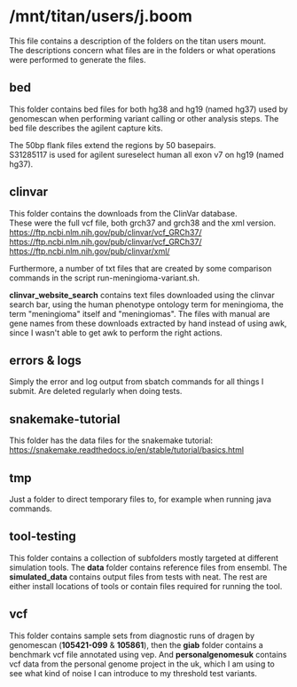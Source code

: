 # /mnt/titan/users/j.boom
This file contains a description of the folders on the titan users mount.  
The descriptions concern what files are in the folders or what operations were
performed to generate the files.

## bed
This folder contains bed files for both hg38 and hg19 (named hg37) used by
genomescan when performing variant calling or other analysis steps. The bed
file describes the agilent capture kits.

The 50bp flank files extend the regions by 50 basepairs.  
S31285117 is used for agilent sureselect human all exon v7 on hg19 (named hg37).

## clinvar
This folder contains the downloads from the ClinVar database.  
These were the full vcf file, both grch37 and grch38 and the xml version.  
https://ftp.ncbi.nlm.nih.gov/pub/clinvar/vcf_GRCh37/  
https://ftp.ncbi.nlm.nih.gov/pub/clinvar/vcf_GRCh37/  
https://ftp.ncbi.nlm.nih.gov/pub/clinvar/xml/

Furthermore, a number of txt files that are created by some comparison
commands in the script run-meningioma-variant.sh.

**clinvar_website_search** contains text files downloaded using the clinvar
search bar, using the human phenotype ontology term for meningioma, the term
"meningioma" itself and "meningiomas". The files with manual are gene names
from these downloads extracted by hand instead of using awk, since I wasn't able
to get awk to perform the right actions.

## errors & logs
Simply the error and log output from sbatch commands for all things I submit.
Are deleted regularly when doing tests.

## snakemake-tutorial
This folder has the data files for the snakemake tutorial: 
https://snakemake.readthedocs.io/en/stable/tutorial/basics.html

## tmp
Just a folder to direct temporary files to, for example when running java
commands.

## tool-testing
This folder contains a collection of subfolders mostly targeted at different
simulation tools. The **data** folder contains reference files from ensembl.
The **simulated_data** contains output files from tests with neat. The rest are
either install locations of tools or contain files required for running the
tool.

## vcf
This folder contains sample sets from diagnostic runs of dragen by
genomescan (**105421-099** & **105861**), then the **giab** folder contains
a benchmark vcf file annotated using vep. And **personalgenomesuk** contains
vcf data from the personal genome project in the uk, which I am using to see
what kind of noise I can introduce to my threshold test variants.
